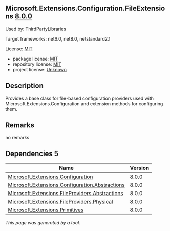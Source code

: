 Microsoft.Extensions.Configuration.FileExtensions [8.0.0](https://www.nuget.org/packages/Microsoft.Extensions.Configuration.FileExtensions/8.0.0)
--------------------

Used by: ThirdPartyLibraries

Target frameworks: net6.0, net8.0, netstandard2.1

License: [MIT](../../../../licenses/mit) 

- package license: [MIT](https://licenses.nuget.org/MIT) 
- repository license: [MIT](https://github.com/dotnet/runtime) 
- project license: [Unknown](https://dot.net/) 

Description
-----------
Provides a base class for file-based configuration providers used with Microsoft.Extensions.Configuration and extension methods for configuring them.

Remarks
-----------
no remarks


Dependencies 5
-----------

|Name|Version|
|----------|:----|
|[Microsoft.Extensions.Configuration](../../../../packages/nuget.org/microsoft.extensions.configuration/8.0.0)|8.0.0|
|[Microsoft.Extensions.Configuration.Abstractions](../../../../packages/nuget.org/microsoft.extensions.configuration.abstractions/8.0.0)|8.0.0|
|[Microsoft.Extensions.FileProviders.Abstractions](../../../../packages/nuget.org/microsoft.extensions.fileproviders.abstractions/8.0.0)|8.0.0|
|[Microsoft.Extensions.FileProviders.Physical](../../../../packages/nuget.org/microsoft.extensions.fileproviders.physical/8.0.0)|8.0.0|
|[Microsoft.Extensions.Primitives](../../../../packages/nuget.org/microsoft.extensions.primitives/8.0.0)|8.0.0|

*This page was generated by a tool.*